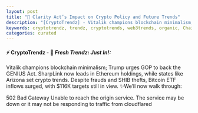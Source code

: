 ```yaml
---
layout: post
title: "🌌 Clarity Act’s Impact on Crypto Policy and Future Trends"
description: "[CryptoTrendz] - Vitalik champions blockchain minimalism; Trump urges GOP to back the GENIUS Act. SharpLink now leads in Ethereum holdings, while states like Arizona set crypto trends. Despite frauds and SHIB thefts, Bitcoin ETF inflows surged, with $116K targets still in view."
keywords: cryptotrendz, trendz, cryptotrends, web3trends, organic, Chainlink, CEO, Bitcoin, BTC, Crypto, Ethereum, trading, Network
categories: curated
---
```


#### ⚡ CryptoTrendz - 📌 *Fresh Trendz: Just In!:*

Vitalik champions blockchain minimalism; Trump urges GOP to back the GENIUS Act. SharpLink now leads in Ethereum holdings, while states like Arizona set crypto trends. Despite frauds and SHIB thefts, Bitcoin ETF inflows surged, with $116K targets still in view. ✨We’ll now walk through:


502 Bad Gateway Unable to reach the origin service. The service may be down or it may not be responding to traffic from cloudflared